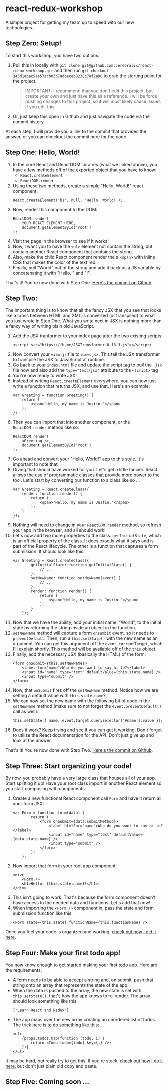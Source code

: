 # react-redux-workshop
A simple project for getting my team up to speed with our new technologies.

## Step Zero: Setup!

To start this workshop, you have two options:

1. Pull this in locally with `git clone git@github.com:cerebralix/react-redux-workshop.git` and then run `git checkout 343d1abac5ae57acb03b7adbeceb8238c7af2a98` to grab the starting point for the project.

	> IMPORTANT: I recommend that you don't edit this project, but create your own and just have this as a reference. I will be force pushing changes to this project, so it will most likely cause issues if you edit this.

2. Or, just keep this open in Github and just navigate the code via the commit history.

 At each step, I will provide you a link to the commit that provides the answer, or you can checkout the commit here for the code.

## Step One: Hello, World!

1. In the core React and ReactDOM libraries (what we linked above), you have a few methods off of the exported object that you have to know:
	- `React.createElement`
	- `ReactDOM.render`
2. Using these two methods, create a simple "Hello, World!" react component.
	```
	React.createElement('h1', null, 'Hello, World!');
	```
3. Now, render this component to the DOM:
	```
	ReactDOM.render(
		YOUR REACT ELEMENT HERE,
		document.getElementById('root')
	);
	```
4. Visit the page in the browser to see if it works!
5. Now, I want you to have the `<h1>` element not contain the string, but contain another React component that contains the string.
6. Also, make the child React component render the a `<span>` with inline CSS that makes the color of the text red.
7. Finally, pull "World" out of the string and add it back as a JS variable by concatenating it with "Hello, " and "!".

That's it! You're now done with Step One. [Here's the commit on Github](https://github.com/cerebralix/react-redux-workshop/commit/343d1abac5ae57acb03b7adbeceb8238c7af2a98).

## Step Two:

The important thing is to know that all the fancy JSX that you see that looks like a cross between HTML and XML is converted (or transpiled) to what you just wrote in Step One. What you write next in JSX is nothing more than a fancy way of writing plain old JavaScript.

1. Add the JSX tranformer to your index page after the two existing scripts:
	```
	<script src="https://fb.me/JSXTransformer-0.13.3.js"></script>
	```
2. Now convert your `view.js` file to `view.jsx`. This tell the JSX transformer to transpile the JSX to JavaScript at runtime.
3. Go back to your `index.html` file and update the script tag to pull the `.jsx` file now and also add the `type="text/jsx"` attribute to the `<script>` tag
4. You're now ready to write JSX!
5. Instead of writing `React.createElement` everywhere, you can now just write a function that returns JSX, and use that. Here's an example:
	```
	var Greeting = function Greeting() {
		return (
			<span>"Hello, my name is Justin."</span>
		);
	};
	```
6. Then you can import that into another component, or the `ReactDOM.render` method like so:
	```
	ReactDOM.render(
		<Greeting />,
		document.getElementById('root')
	);
	```
7. Go ahead and convert your "Hello, World!" app to this style. It's important to note that
8. Giving that should have worked for you. Let's get a little fancier. React allows the use of programmatic classes that provide more power to the tool. Let's start by converting our function to a class like so ...
	```
	var Greeting = React.createClass({
		render: function render() {
			return (
				<span>"Hello, my name is Justin."</span>
			);
		}
	});
	```
9. Nothing will need to change in your `ReactDOM.render` method, so refresh your app in the browser, and all should work!
10. Let's now add two more properties to the class. `getInitialState`, which is an official property of the class. It does exactly what it says and is part of the React lifecycle. The other is a function that captures a form submission. It should look like this:
	```
	var Greeting = React.createClass({
			getInitialState: function getInitialState() {
				// ...
			},
			setNewName: function setNewName(event) {
				// ...
			},
			render: function render() {
				return (
					<span>"Hello, my name is Justin."</span>
				);
			}
		});
11. Now that we have the ability, add your initial name, "World", to the initial state by returning the string inside an object in the function.
12. `setNewName` method will capture a form `onsumbit` event, so it needs to `preventDefault`. Then, run a `this.setState()` with the new name as an argument. You can get this argument off the `event.currentTarget`, which I'll explain shortly. This method will be available off of the `this` object.
13. Finally, add the necessary JSX (basically the HTML) of the form:
	```
	<form onSubmit={this.setNewName}>
		<label for="name">Who do you want to say hi to?</label>
		<input id="name" type="text" defaultValue={this.state.name} />
		<input type="submit" />
	</form>
	```
14. Now, that `onSubmit` fires off the `setNewName` method. Notice how we are setting a default value with `this.state.name`?
15. We can now set the new name with the following bit of code in the `setNewName` method (make sure to not forget the `event.preventDefault()` call as well):
	```
	this.setState({ name: event.target.querySelector('#name').value });
	```
16. Does it work? Keep trying and see if you can get it working. Don't forget to utilize the React documentation for the API. Don't just give up and look at the answer

That's it! You're now done with Step Two. [Here's the commit on Github](https://github.com/cerebralix/react-redux-workshop/commit/ee345c686b1a24a7ad6392e86cc756bd49458c6a).

## Step Three: Start organizing your code!

By now, you probably have a very large class that houses all of your app. Start splitting it up! Have your root class import in another React element so you start composing with components:

1. Create a new functional React component call `Form` and have it return all your form JSX:
	```
	var Form = function form(data) {
			return (
				<form onSubmit={data.submitMethod}>
					<label htmlFor="name">Who do you want to say hi to?</label>
					<input id="name" type="text" defaultValue={data.state.name} />
					<input type="submit" />
				</form>
			);
		};
	```
2. Now import that form in your root app component:
	```
	<div>
		<Form />
		<h1>Hello, {this.state.name}!</h1>
	</div>
	```
3. This isn't going to work. That's because the form component doesn't have access to the needed data and functions. Let's add that now!
4. When importing the `<Form />` component in, pass the state and form submission function like this:
	```
	<Form state={this.state} functionName={this.functionName} />
	```

Once you feel your code is organized and working, [check out how I did it here](https://github.com/cerebralix/react-redux-workshop/commit/25b7e887547cdcd31ac021976e384c7e68724275).

## Step Four: Make your first todo app!

You now know enough to get started making your first todo app. Here are the requirements:

- A form needs to be able to accept a string and, on submit, push that string onto an array that represents the state of the app.
- When the data is pushed to the array, the new state is set with `this.setState()`, that's how the app knows to re-render. The array should look something like this:
	```
	['Learn React and Redux']
	```
- The app maps over the new array creating an unordered list of todos. The trick here is to do something like this:
	```
	<ul>
		{props.todos.map(function (todo, i) {
			return <Todo todo={todo} key={i} />;
		})}
	</ul>
	```

It may be hard, but really try to get this. If you're stuck, [check out how I do it here](https://github.com/cerebralix/react-redux-workshop/commit/af597f3baf9dd4eb6adb508e2286d3f3ff9c9a5b), but don't just plain old copy and paste.

## Step Five: Coming soon ...
